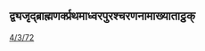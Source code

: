 ## द्व्यजृद्ब्राह्मणर्क्प्रथमाध्वरपुरश्चरणनामाख्याताट्ठक् 
 [4/3/72](https://ashtadhyayi.com/sutraani/4/3/72)